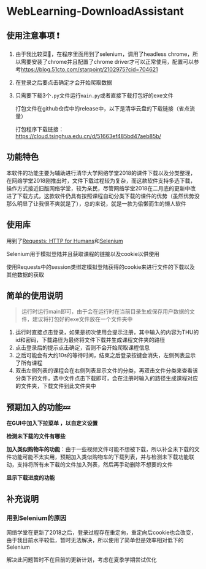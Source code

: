 # WebLearning-DownloadAssistant

## 使用注意事项 :exclamation:

1. 由于我比较菜:shit:，在程序里面用到了selenium，调用了headless chrome，所以需要安装了chrome并且配置了chrome driver才可以正常使用，配置可以参考<https://blog.51cto.com/starpoint/2102975?cid=704621>

2. 在登录之后要点击确定才会开始爬取数据

3. 只需要下载3个`.py`文件运行`main.py`或者直接下载打包好的exe文件

   打包文件在github仓库中的release中，以下是清华云盘的下载链接（省点流量）

   打包程序下载链接：<https://cloud.tsinghua.edu.cn/d/51663ef485bd47aeb85b/>

## 功能特色

本软件的功能主要为辅助进行清华大学网络学堂2018的课件下载以及分类整理，在网络学堂2018刚推出时，文件下载过程较为复杂，而这款软件支持多选下载，操作方式接近旧版网络学堂，较为亲民，尽管网络学堂2018在二月底的更新中改进了下载方式，这款软件仍具有按照课程自动分类下载的课件的优势（虽然优势没那么明显了让我很不爽就是了），总的来说，就是一款为偷懒而生的懒人软件

## 使用库

用到了[Requests: HTTP for Humans](http://www.python-requests.org/en/latest/)和[Selenium](https://www.seleniumhq.org/docs/)

Selenium用于模拟登陆并且获取课程的链接以及cookie以供使用

使用Requests中的session类绑定模拟登陆获得的cookie来进行文件的下载以及其他数据的获取

## 简单的使用说明

> 运行时运行main即可，由于会在运行时在当前目录生成保存用户数据的文件，建议将打包好的exe文件放在一个文件夹中

1. 运行时直接点击登录，如果是初次使用会提示注册，其中输入的内容为THU的id和密码，下载路径为最终将文件下载并生成课程文件夹的路径
2. 点击登录后的提示点击确定，否则不会开始爬取课程信息
3. 之后可能会有大约10s的等待时间，结束之后登录按键会消失，左侧列表显示了所有课程
4. 双击左侧列表的课程会在右侧列表显示文件的分类，再双击文件分类来查看该分类下的文件，选中文件点击下载即可，会在注册时输入的路径生成课程对应的文件夹，下载文件到此文件夹中

## 预期加入的功能:zzz:

**在GUI中加入下拉菜单 ，以自定义设置**

**检测未下载的文件有哪些**

**加入类似购物车的功能**：由于一些视频文件可能不想被下载，所以补全未下载的文件功能可能不太实用，预期加入类似购物车的下载列表，并与检测未下载功能联动，支持将所有未下载的文件加入列表，然后再手动删除不想要的文件

**显示下载进度的功能**

## 补充说明

### 用到Selenium的原因

网络学堂在更新了2018之后，登录过程存在重定向，重定向后cookie也会改变，由于我目前水平较低，暂时无法解决，所以使用了简单但是效率相对低下的Selenium

解决此问题暂时不在目前的更新计划，考虑在夏季学期尝试优化
